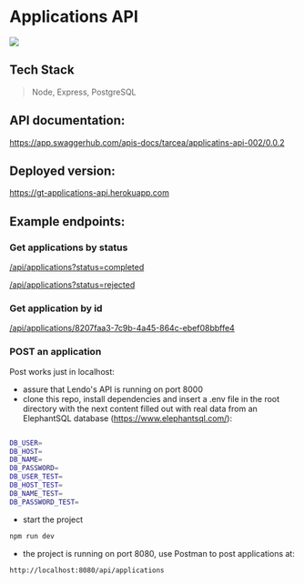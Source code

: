 # Applications API

![](https://www.svgrepo.com/show/194681/shopping-bag-shopper.svg)

## Tech Stack

> Node, Express, PostgreSQL

## API documentation:

https://app.swaggerhub.com/apis-docs/tarcea/applicatins-api-002/0.0.2

## Deployed version:

https://gt-applications-api.herokuapp.com

## Example endpoints:

### Get applications by status

[/api/applications?status=completed](https://gt-applications-api.herokuapp.com/api/applications?status=completed)

[/api/applications?status=rejected](https://gt-applications-api.herokuapp.com/api/applications?status=rejected)

### Get application by id

[/api/applications/8207faa3-7c9b-4a45-864c-ebef08bbffe4
](https://gt-applications-api.herokuapp.com/api/applications/8207faa3-7c9b-4a45-864c-ebef08bbffe4)

### POST an application

Post works just in localhost:
- assure that Lendo's API is running on port 8000
- clone this repo, install dependencies and insert a .env file in the root directory with the next content filled out with real data from an ElephantSQL database (https://www.elephantsql.com/):

```bash

DB_USER=
DB_HOST=
DB_NAME=
DB_PASSWORD=
DB_USER_TEST=
DB_HOST_TEST=
DB_NAME_TEST=
DB_PASSWORD_TEST=

```
- start the project 

```bash
npm run dev 
```
- the project is running on port 8080, use Postman to post applications at:

```bash
http://localhost:8080/api/applications
```
